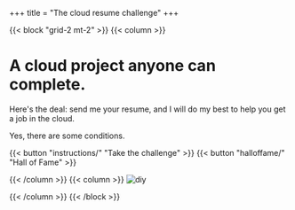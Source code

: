 +++
title = "The cloud resume challenge"
+++

{{< block "grid-2 mt-2" >}}
{{< column >}}

# A cloud project anyone can complete.

Here's the deal: send me your resume, and I will do my best to help you get a job in the cloud. 

Yes, there are some conditions.

{{< button "instructions/" "Take the challenge" >}} {{< button "halloffame/" "Hall of Fame" >}}

{{< /column >}}
{{< column >}}
![diy](/images/diy.jpeg)

<!-- Photo by [Jasmin Schreiber](https://unsplash.com/@lavievagabonde?utm_source=unsplash&utm_medium=referral&utm_content=creditCopyText) on Unsplash -->

{{< /column >}}
{{< /block >}}
